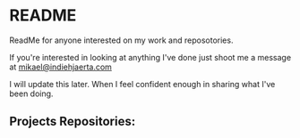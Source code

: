 # README
ReadMe for anyone interested on my work and reposotories.

If you're interested in looking at anything I've done just shoot me a message at mikael@indiehjaerta.com

I will update this later. When I feel confident enough in sharing what I've been doing.

## Projects Repositories:
